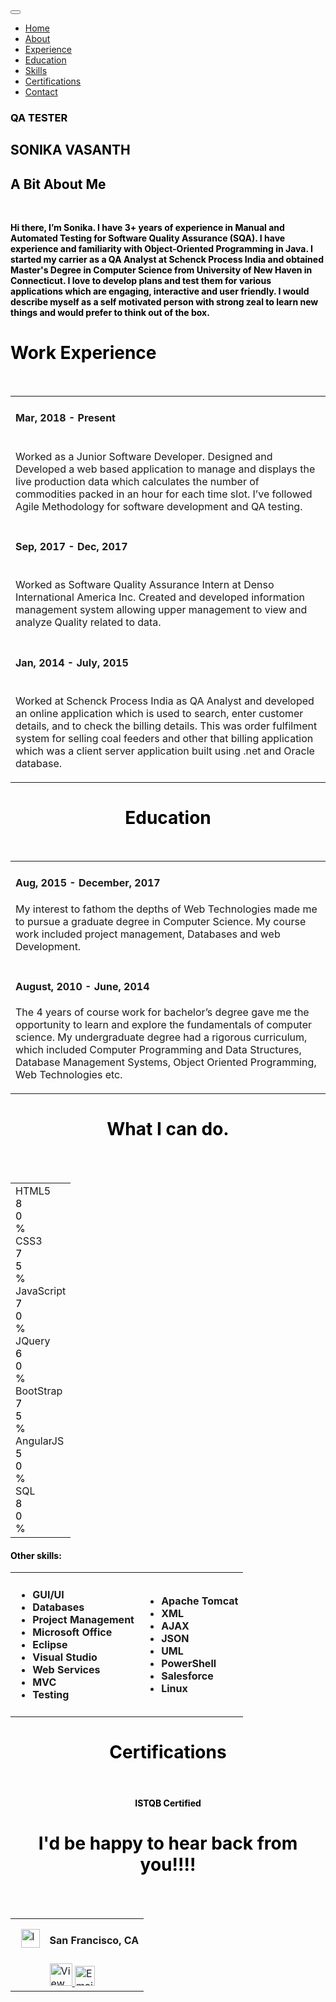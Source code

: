 <html>
<head>
  <title>Sonika Portfolio</title>
  <meta charset="utf-8">
  <meta name="viewport" content="width=device-width, initial-scale=1">
  <link rel="stylesheet" href="https://maxcdn.bootstrapcdn.com/bootstrap/3.3.7/css/bootstrap.min.css">
  <script src="https://ajax.googleapis.com/ajax/libs/jquery/3.1.1/jquery.min.js"></script>
  <script src="https://maxcdn.bootstrapcdn.com/bootstrap/3.3.7/js/bootstrap.min.js"></script>
  <script type="text/javascript" src="js/skillsset.js"></script>
  <link rel="stylesheet" type="text/css" href="css/sonika.css">
  </head>

<body data-spy="scroll" data-target=".navbar" data-offset="50">

<nav class="navbar navbar-inverse navbar-fixed-top">
  <div class="container-fluid">
    <div class="navbar-header">
        <button type="button" class="navbar-toggle" data-toggle="collapse" data-target="#myNavbar">
          <span class="icon-bar"></span>
          <span class="icon-bar"></span>
          <span class="icon-bar"></span>                       
      </button>
    </div>
    <div>
      <div class="collapse navbar-collapse" id="myNavbar">
        <ul class="nav navbar-nav">
          <li class="active"><a href="#Home">Home</a></li>
          <li><a href="#About">About</a></li>
          <li><a href="#Experience">Experience</a></li>
          <li><a href="#Education">Education</a></li>
          <li><a href="#Skills">Skills</a></li>
          <li><a href="#Certifications">Certifications</a></li>
          <li><a href="#Contact">Contact</a></li>
            </ul>
          </li>
        </ul>
      </div>
    </div>
  </div>
</nav> 

<div id="background">
 <div id="Home" class="container-fluid">
 
   <section id="s1">
     <!--<div style="background-color:lightblue">-->
      <h3align="right">
      <font color="black">
        <h3><b>QA TESTER</h3>
        <h1><b>SONIKA VASANTH</b></h1>
        <!--<h1><b>VASANTH</b></h1></font>-->
       <!--</div-->
    </section>
        
<div id="About" class="container-fluid">
<section id="sec2">
  <!--<img src="images/about.png" height="80">-->
<font color="black"><h2>A Bit About Me </h2>
    &nbsp<br>
    <p>Hi there, I’m Sonika. I have 3+ years of experience in Manual and Automated Testing for Software Quality Assurance (SQA). I have experience and familiarity with Object-Oriented Programming in Java. I started my carrier as a QA Analyst at Schenck Process India and obtained Master's Degree in Computer Science from University of New Haven in Connecticut. I love to develop plans and test them for various applications which are engaging, interactive and user friendly. I would describe myself as a self motivated person with strong zeal to learn new things and would prefer to think out of the box.</p></font>
  </section>
</div>

<div id="Experience" class="container-fluid">
  <font color="black"><h1 id="ex5">Work Experience</h1></font>
  &nbsp
  &nbsp<br>
 
  <table class="bgcw">
   <tr>
      <!--<td class="bgcw"><img id="ex1" src="images/mul.png"></td>-->
      <td class="bgcw" id="ex6"><p><h4><b>Mar, 2018 - Present </b></h4> <br/> Worked as a Junior Software Developer. Designed and Developed a web based application to manage and displays the live production data which calculates the number of commodities packed in an hour for each time slot. I’ve followed Agile Methodology for software development and QA testing.</p></td>
    </tr>
    <tr>
      <!--<td class="bgcw"><img id="ex1" src="images/unc.png"></td>-->
      <td class="bgcw" id="ex6"><p><h4><b>Sep, 2017 - Dec, 2017</b></h4><br>Worked as Software Quality Assurance Intern at Denso International America Inc. Created and developed information management system allowing upper management to view and analyze Quality related to data.</p></td>
    </tr>
    <tr>
       <!--<td class="bgcw"><img id="ex2" src="images/pro.png"></td>-->
       <td class="bgcw"id="ex6"><p><h4><b>Jan, 2014 - July, 2015</b></h4> <br>Worked at Schenck Process India as QA Analyst and developed an online application which is used to search, enter customer details, and to check the billing details. This was order fulfilment system for selling coal feeders and other that billing application which was a client server application built using .net and Oracle database.</p></td>
    </tr>
  </table>
</div>

<div id="Education" class="container-fluid">
  <font color="black"><h1><center>Education</center></h1></font>
  &nbsp<br>
  <table class="bgcw">
    <tr>
      <!--<td class="bgcw"><img src="images/cci.png"></td>-->
      <td class="bgcw"id="ed2"><p><h4><b>Aug, 2015 - December, 2017</b></h4>My interest to fathom the depths of Web Technologies made me to pursue a graduate degree in Computer Science. My course work included project management, Databases and web Development. <br> </p></td>
    </tr>
    <tr>
      <!--<td class="bgcw" id="ed1"><img src="images/jntu.jpg"></td>-->
      <td class="bgcw" id="ed2"><p><h4><b>August, 2010 - June, 2014</b></h4>The 4 years of course work for bachelor’s degree gave me the opportunity to learn and explore the fundamentals of computer science. My undergraduate degree had a rigorous curriculum, which included Computer Programming and Data Structures, Database Management Systems, Object Oriented Programming, Web Technologies etc. <br> </p></td>
    </tr>
  </table>
</div>

<div id="Skills" class="container-fluid">
  <font color="black"><h1><center>What I can do. </center></h1>
  &nbsp<br>
  &nbsp<br>

  <table id="sk2">
    <tr>
      <td>
        <div id="resumeProficiencies">
          <div id="resumeProficienciesTop" class="resumeProficienciesTop1">HTML5</div><!--END resumeProficienciesTop-->
          <div id="resumeProficienciesBottom">
          <div class="progress">
          <div class="html5 progress-bar progress-bar-info" role="progressbar" style="width: 0%"><font color="black"> 80%</font>
        </div>
       </div>
      </div>
      <div id="resumeProficienciesTop">CSS3</div><!--END resumeProficienciesTop-->
        <div id="resumeProficienciesBottom">
          <div class="progress">
           <div class="css3 progress-bar progress-bar-info" role="progressbar" style="width: 0%"><font color="black">75%</font>
        </div>
      </div>
     </div>
        <div id="resumeProficienciesTop" class="resumeProficienciesTop1">JavaScript</div><!--END resumeProficienciesTop-->
          <div id="resumeProficienciesBottom">
            <div class="progress">
            <div class="javascript progress-bar progress-bar-info" role="progressbar" style="width: 0%"><font color="black"> 70%</font>
          </div>
        </div>
      </div>
        <div id="resumeProficienciesTop" class="resumeProficienciesTop1">JQuery</div><!--END resumeProficienciesTop-->
          <div id="resumeProficienciesBottom">
             <div class="progress">
             <div class="jquery progress-bar progress-bar-info" role="progressbar" style="width: 0%"><font color="black"> 60%</font>
          </div>
        </div>
      </div>
        <div id="resumeProficienciesTop" class="resumeProficienciesTop1">BootStrap</div><!--END resumeProficienciesTop-->
          <div id="resumeProficienciesBottom">
            <div class="progress">
            <div class="bootstrap progress-bar progress-bar-info" role="progressbar" style="width: 0%"><font color="black"> 75%</font>
          </div>
        </div>
      </div>
      <div id="resumeProficienciesTop" class="resumeProficienciesTop1">AngularJS</div><!--END resumeProficienciesTop-->
          <div id="resumeProficienciesBottom">
            <div class="progress">
            <div class="angularjs progress-bar progress-bar-info" role="progressbar" style="width: 0%"><font color="black"> 50%</font>
          </div>
        </div>
      </div>
      <div id="resumeProficienciesTop" class="resumeProficienciesTop1">SQL</div><!--END resumeProficienciesTop-->
        <div id="resumeProficienciesBottom">
          <div class="progress">
          <div class="sql progress-bar progress-bar-info" role="progressbar" style="width: 0%"><font color="black"> 80%</font>
         </div>
        </div>
      </div>
      </td>
      </table >

<div id="sk1">
        <h4><b>Other skills:</b></h4>
        <table>
        <tr>
        <td><ul><h4>
        <li id="sk3">GUI/UI</li>
        <li id="sk3">Databases</li>
        <li id="sk3"> Project Management</li>
        <li id="sk3">Microsoft Office</li>
        <li id="sk3">Eclipse</li>
        <li id="sk3">Visual Studio</li>
        <li id="sk3">Web Services</li>
        <li id="sk3">MVC</li>
        <li id="sk3">Testing</li>
        </ul></h4>
        </td>
        <td><ul><h4>
     <li id="sk3">Apache Tomcat</li>
        <li id="sk3">XML</li>
        <li id="sk3"> AJAX</li>
        <li id="sk3"> JSON</li>
        <li id="sk3"> UML</li>
        <li id="sk3"> PowerShell</li>
        <li id="sk3"> Salesforce</li>
        <li id="sk3"> Linux </li>
        </h4></ul></td>
        </tr>
        </table>
      </div>
    </div></ul></font>

<div id="Certifications" class="container-fluid">
  <font color="black"><h1><center>Certifications</center></h1>
  &nbsp
  &nbsp
  &nbsp
    <center>
    <a><h4><b><font color="black">ISTQB Certified</font></h4></a>
    </center>
  </font>
</div>

<div id="Contact" class="container-fluid">
  <font color="black"><h1><center>I'd be happy to hear back from you!!!!</center></h1>
    &nbsp<br>
    &nbsp<br>
<div id="con1">
    <table>
      <tr>
        <td>&nbsp
          <img src="images/location.png" height="30" alt="location"></td><td><h4><b>San Francisco, CA</font></b></h4>
           </td>
     </tr>
   <tr>
    <td>
       </td>
        <td id="con2">
          <a href="https://www.linkedin.com/in/sonika-vasanth-764491a6/"
          target="_blank">
     <img src="images/linkedin.png" height="36"  alt="View Sonika V's profile on LinkedIn">
   </a>
 <a href="mailto:sonikavasanth1992@gmail.com"><img src="images/mail.png" height="32" alt="Email Id"></a>
     </td>
    </tr> 
    </table>
  </div>
</div>


</div>
</body>
</html>

</html>
